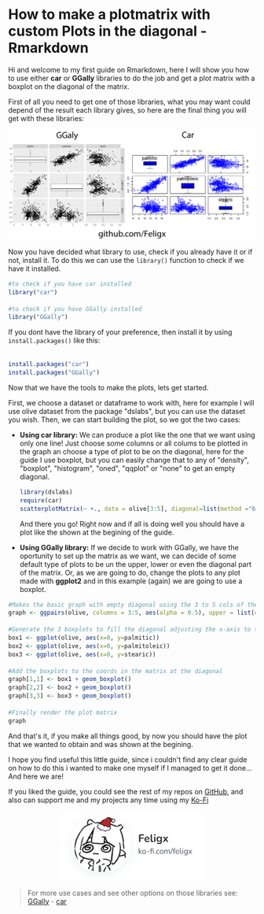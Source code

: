 # How to make a plotmatrix with custom Plots in the diagonal - Rmarkdown

Hi and welcome to my first guide on Rmarkdown, here I will show you how to use either **car** or **GGally** libraries to do the job and get a plot matrix with a boxplot on the diagonal of the matrix.

First of all you need to get one of those libraries, what you may want could depend of the result each library gives, so here are the final thing you will get with these libraries:

![Plots-Example](https://raw.githubusercontent.com/Feligx/matrixplot-guide/main/plots_examples.png)

Now you have decided what library to use, check if you already have it or if not, install it.
To do this we can use the `library()` function to check if we have it installed.

```R
#to check if you have car installed
library("car")

#to check if you have GGally installed
library("GGally")

```

If you dont have the library of your preference, then install it by using `install.packages()` like this:

```R

install.packages("car")
install.packages("GGally")

```

Now that we have the tools to make the plots, lets get started.

First, we choose a dataset or dataframe to work with, here for example I will use olive dataset from the package "dslabs", but you can use the dataset you wish. Then, we can start building the plot, so we got the two cases:

* **Using car library:**
  We can produce a plot like the one that we want using only one line! Just choose some columns or all colums to be plotted in the graph an choose a type of plot to be on the diagonal, here for the guide I use boxplot, but you can easily change that to any of "density", "boxplot", "histogram", "oned", "qqplot" or "none" to get an empty diagonal.
  
  ```R
  library(dslabs)
  require(car)
  scatterplotMatrix(~ +., data = olive[3:5], diagonal=list(method ="boxplot"))
  ```
  
  And there you go! Right now and if all is doing well you should have a plot like the shown at the begining of the guide.
  
* **Using GGally library:**
  If we decide to work with GGally, we have the oportunity to set up the matrix as we want, we can decide of some default type of plots to be un the upper, lower or even the diagonal part of the matrix. Or, as we are going to do, change the plots to any plot made with **ggplot2** and in this example (again) we are going to use a boxplot.
  
 ```R
 #Makes the basic graph with empty diagonal using the 3 to 5 cols of the dataset, and a scatterplot for the rest of the graph
graph <- ggpairs(olive, columns = 3:5, aes(alpha = 0.5), upper = list(continuous = "points", combo="box_no_facet"), diag = list(continuous="blankDiag"))

 #Generate the 3 boxplots to fill the diagonal adjusting the x-axis to the center and defining the variable to use on the y-axis
box1 <- ggplot(olive, aes(x=0, y=palmitic))
box2 <- ggplot(olive, aes(x=0, y=palmitoleic))
box3 <- ggplot(olive, aes(x=0, y=stearic))

 #Add the boxplots to the coords in the matrix at the diagonal
graph[1,1] <- box1 + geom_boxplot()
graph[2,2] <- box2 + geom_boxplot()
graph[3,3] <- box3 + geom_boxplot()

#Finally render the plot matrix
graph 
 
 ```
And that's it, if you make all things good, by now you should have the plot that we wanted to obtain and was shown at the begining.


I hope you find useful this little guide, since i couldn't find any clear guide on how to do this i wanted to make one myself if I managed to get it done... And here we are!

If you liked the guide, you could see the rest of my repos on [GitHub](https://github.com/Feligx), and also can support me and my projects any time using my [Ko-Fi](https://ko-fi.com/feligx)

<p align="center">
  <img src="https://raw.githubusercontent.com/Feligx/matrixplot-guide/main/Captura%20de%20pantalla%202022-01-29%20161117.jpg">
</p>

> For more use cases and see other options on those libraries see: [GGally](http://ggobi.github.io/ggally/) - [car](https://www.rdocumentation.org/packages/car/versions/2.1-6/topics/scatterplotMatrix)
